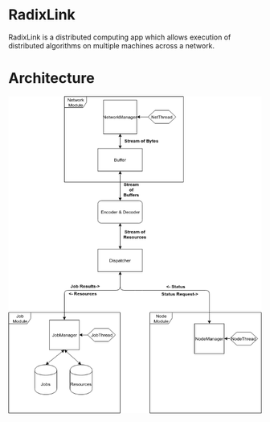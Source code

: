 # RadixLink
RadixLink is a distributed computing app which allows execution of distributed algorithms on multiple machines across a network. 

# Architecture

![Spec](radix_spec.png)
